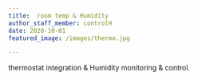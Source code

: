 ```yaml
---
title:  room temp & Humidity
author_staff_member: controlH
date: 2020-10-01
featured_image: /images/thermo.jpg

---
```

thermostat integration & Humidity monitoring & control.
